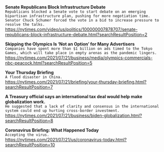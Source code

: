 **Senate Republicans Block Infrastructure Debate**\
`Republicans blocked a Senate vote to start debate on an emerging bipartisan infrastructure plan, pushing for more negotiation time. Senator Chuck Schumer forced the vote in a bid to increase pressure to resolve the talks.`\
https://nytimes.com/video/us/politics/100000007878707/senate-republicans-block-infrastructure-debate.html?searchResultPosition=2

**Skipping the Olympics Is ‘Not an Option’ for Many Advertisers**\
`Companies have spent more than $1 billion on ads timed to the Tokyo Games, which will take place in empty arenas as the pandemic lingers.`\
https://nytimes.com/2021/07/21/business/media/olympics-commercials-nbc-peacock.html?searchResultPosition=5

**Your Thursday Briefing**\
`A flood disaster in China.`\
https://nytimes.com/2021/07/21/briefing/your-thursday-briefing.html?searchResultPosition=7

**A Treasury official says an international tax deal would help make globalization work.**\
`He suggested that a lack of clarity and consensus in the international system could end up hurting cross-border investment.`\
https://nytimes.com/2021/07/21/business/biden-globalization.html?searchResultPosition=8

**Coronavirus Briefing: What Happened Today**\
`Accepting the virus.`\
https://nytimes.com/2021/07/21/us/coronavirus-today.html?searchResultPosition=10

